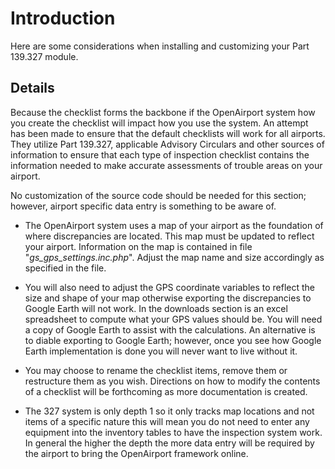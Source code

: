 # Introduction #

Here are some considerations when installing and customizing your Part 139.327 module.


## Details ##



Because the checklist forms the backbone if the OpenAirport system how you create the checklist will impact how you use the system.  An attempt has been made to ensure that the default checklists will work for all airports.  They utilize Part 139.327, applicable Advisory Circulars and other sources of information to ensure that each type of inspection checklist contains the information needed to make accurate assessments of trouble areas on your airport.

No customization of the source code should be needed for this section; however, airport specific data entry is something to be aware of.

  * The OpenAirport system uses a map of your airport as the foundation of where discrepancies are located.  This map must be updated to reflect your airport. Information on the map is contained in file "_gs\_gps\_settings.inc.php_".  Adjust the map name and size accordingly as specified in the file.

  * You will also need to adjust the GPS coordinate variables to reflect the size and shape of your map otherwise exporting the discrepancies to Google Earth will not work.  In the downloads section is an excel spreadsheet to compute what your GPS values should be.  You will need a copy of Google Earth to assist with the calculations.  An alternative is to diable exporting to Google Earth; however, once you see how Google Earth implementation is done you will never want to live without it.

  * You may choose to rename the checklist items, remove them or restructure them as you wish.  Directions on how to modify the contents of a checklist will be forthcoming as more documentation is created.

  * The 327 system is only depth 1 so it only tracks map locations and not items of a specific nature this will mean you do not need to enter any equipment into the inventory tables to have the inspection system work. In general the higher the depth the more data entry will be required by the airport to bring the OpenAirport framework online.